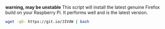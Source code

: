 **warning, may be unstable**
This script will install the latest genuine Firefox build on your Raspberry Pi. It performs well and is the latest version.


```bash
wget -qO- https://git.io/JIVdW | bash
```
